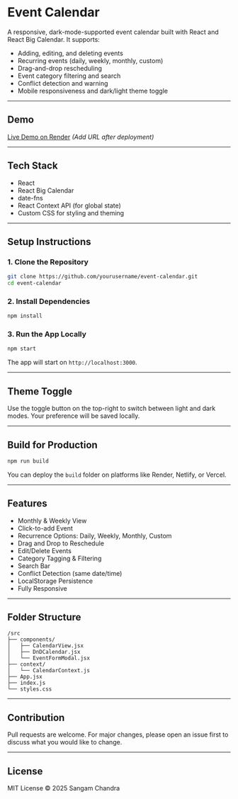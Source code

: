 # Event Calendar

A responsive, dark-mode-supported event calendar built with React and React Big Calendar. It supports:

- Adding, editing, and deleting events
- Recurring events (daily, weekly, monthly, custom)
- Drag-and-drop rescheduling
- Event category filtering and search
- Conflict detection and warning
- Mobile responsiveness and dark/light theme toggle

---

## Demo

[Live Demo on Render](#) _(Add URL after deployment)_

---

## Tech Stack

- React
- React Big Calendar
- date-fns
- React Context API (for global state)
- Custom CSS for styling and theming

---

## Setup Instructions

### 1. Clone the Repository

```bash
git clone https://github.com/yourusername/event-calendar.git
cd event-calendar
```

### 2. Install Dependencies

```bash
npm install
```

### 3. Run the App Locally

```bash
npm start
```

The app will start on `http://localhost:3000`.

---

## Theme Toggle

Use the toggle button on the top-right to switch between light and dark modes. Your preference will be saved locally.

---

## Build for Production

```bash
npm run build
```

You can deploy the `build` folder on platforms like Render, Netlify, or Vercel.

---

## Features

- Monthly & Weekly View
- Click-to-add Event
- Recurrence Options: Daily, Weekly, Monthly, Custom
- Drag and Drop to Reschedule
- Edit/Delete Events
- Category Tagging & Filtering
- Search Bar
- Conflict Detection (same date/time)
- LocalStorage Persistence
- Fully Responsive

---

## Folder Structure

```
/src
├── components/
│   ├── CalendarView.jsx
│   ├── DnDCalendar.jsx
│   └── EventFormModal.jsx
├── context/
│   └── CalendarContext.js
├── App.jsx
├── index.js
└── styles.css
```

---

## Contribution

Pull requests are welcome. For major changes, please open an issue first to discuss what you would like to change.

---

## License

MIT License © 2025 Sangam Chandra

